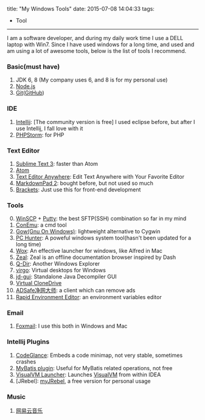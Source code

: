 title: "My Windows Tools"
date: 2015-07-08 14:04:33
tags:
 - Tool
---
I am a software developer, and during my daily work time I use a DELL laptop with Win7. Since I have used windows for a long time, and used and am using a lot of awesome tools, below is the list of tools I recommend.

<!-- more -->
### Basic(must have)
1. JDK 6, 8 (My company uses 6, and 8 is for my personal use)
2. [Node.js](https://nodejs.org/)
3. [Git](https://msysgit.github.io/)([GitHub](https://windows.github.com/))

### IDE
1. [Intellij](https://www.jetbrains.com/idea/): [The community version is free] I used eclipse before, but after I use Intellij, I fall love with it
2. [PHPStorm](https://www.jetbrains.com/phpstorm/): for PHP

### Text Editor
1. [Sublime Text 3](http://www.sublimetext.com/3): faster than Atom
2. [Atom](https://atom.io/)
3. [Text Editor Anywhere](http://www.listary.com/text-editor-anywhere): Edit Text Anywhere with Your Favorite Editor
4. [MarkdownPad 2](http://markdownpad.com/): bought before, but not used so much
5. [Brackets](http://brackets.io/): Just use this for front-end development

### Tools
0. [WinSCP](https://winscp.net/eng/download.php) + [Putty](http://www.chiark.greenend.org.uk/~sgtatham/putty/download.html): the best SFTP(SSH) combination so far in my mind
1. [ConEmu](https://github.com/Maximus5/ConEmu): a cmd tool
2. [Gow(Gnu On Windows)](https://github.com/bmatzelle/gow): lightweight alternative to Cygwin
3. [PC Hunter](http://www.xuetr.com/?p=191): A poweful windows system tool(hasn't been updated for a long time)
4. [Wox](https://www.getwox.com/): An effective launcher for windows, like Alfred in Mac
5. [Zeal](http://zealdocs.org/): Zeal is an offline documentation browser inspired by Dash
6. [Q-Dir](http://www.softwareok.com/?seite=Freeware/Q-Dir): Another Windows Explorer
7. [virgo](https://github.com/papplampe/virgo): Virtual desktops for Windows
8. [jd-gui](https://github.com/java-decompiler/jd-gui): Standalone Java Decompiler GUI
9. [Virtual CloneDrive](https://www.elby.ch/en/products/vcd.html)
10. [ADSafe净网大师](http://ad-safe.com/): a client which can remove ads
11. [Rapid Environment Editor](http://www.rapidee.com/en/about): an environment variables editor

### Email
1. [Foxmail](http://www.foxmail.com/): I use this both in Windows and Mac

### Intellij Plugins
1. [CodeGlance](https://plugins.jetbrains.com/plugin/7275): Embeds a code minimap, not very stable, sometimes crashes
2. [MyBatis plugin](https://plugins.jetbrains.com/plugin/7293): Useful for MyBatis related operations, not free
3. [VisualVM Launcher](https://plugins.jetbrains.com/plugin/7115): Launches [VisualVM](https://visualvm.java.net/) from within IDEA
4. [JRebel]: [myJRebel](https://my.jrebel.com/), a free version for personal usage

### Music
1. [网易云音乐](http://music.163.com/)

